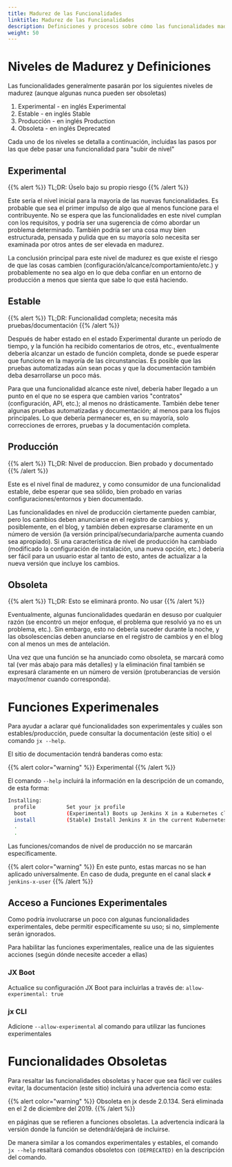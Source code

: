 ```yaml
---
title: Madurez de las Funcionalidades
linktitle: Madurez de las Funcionalidades
description: Definiciones y procesos sobre cómo las funcionalidades maduran o son obsoletas
weight: 50
---
```


# Niveles de Madurez y Definiciones

Las funcionalidades generalmente pasarán por los siguientes niveles de madurez (aunque algunas nunca pueden ser obsoletas)

1. Experimental - en inglés Experimental
2. Estable - en inglés Stable
3. Producción - en inglés Production
4. Obsoleta - en inglés Deprecated

Cada uno de los niveles se detalla a continuación, incluidas las pasos por las que debe pasar una funcionalidad para "subir de nivel"

## Experimental

{{% alert %}}
TL;DR: Úselo bajo su propio riesgo
{{% /alert %}}

Este sería el nivel inicial para la mayoría de las nuevas funcionalidades. Es probable que sea el primer impulso de algo que al menos funcione para el contribuyente. No se espera que las funcionalidades en este nivel cumplan con los requisitos, y podría ser una sugerencia de cómo abordar un problema determinado. También podría ser una cosa muy bien estructurada, pensada y pulida que en su mayoría solo necesita ser examinada por otros antes de ser elevada en madurez.

La conclusión principal para este nivel de madurez es que existe el riesgo de que las cosas cambien (configuración/alcance/comportamiento/etc.) y probablemente no sea algo en lo que deba confiar en un entorno de producción a menos que sienta que sabe lo que está haciendo.

## Estable

{{% alert %}}
TL;DR: Funcionalidad completa; necesita más pruebas/documentación
{{% /alert %}}

Después de haber estado en el estado Experimental durante un período de tiempo, y la función ha recibido comentarios de otros, etc., eventualmente debería alcanzar un estado de función completa, donde se puede esperar que funcione en la mayoría de las circunstancias. Es posible que las pruebas automatizadas aún sean pocas y que la documentación también deba desarrollarse un poco más.

Para que una funcionalidad alcance este nivel, debería haber llegado a un punto en el que no se espera que cambien varios "contratos" (configuración, API, etc.); al menos no drásticamente. También debe tener algunas pruebas automatizadas y documentación; al menos para los flujos principales. Lo que debería permanecer es, en su mayoría, solo correcciones de errores, pruebas y la documentación completa.

## Producción

{{% alert %}}
TL;DR: Nivel de produccion. Bien probado y documentado
{{% /alert %}}

Este es el nivel final de madurez, y como consumidor de una funcionalidad estable, debe esperar que sea sólido, bien probado en varias configuraciones/entornos y bien documentado.

Las funcionalidades en nivel de producción ciertamente pueden cambiar, pero los cambios deben anunciarse en el registro de cambios y, posiblemente, en el blog, y también deben expresarse claramente en un número de versión (la versión principal/secundaria/parche aumenta cuando sea apropiado). Si una característica de nivel de producción ha cambiado (modificado la configuración de instalación, una nueva opción, etc.) debería ser fácil para un usuario estar al tanto de esto, antes de actualizar a la nueva versión que incluye los cambios.

## Obsoleta

{{% alert %}}
TL;DR: Esto se eliminará pronto. No usar
{{% /alert %}}

Eventualmente, algunas funcionalidades quedarán en desuso por cualquier razón (se encontró un mejor enfoque, el problema que resolvió ya no es un problema, etc.). Sin embargo, esto no debería suceder durante la noche, y las obsolescencias deben anunciarse en el registro de cambios y en el blog con al menos un mes de antelación.

Una vez que una función se ha anunciado como obsoleta, se marcará como tal (ver más abajo para más detalles) y la eliminación final también se expresará claramente en un número de versión (protuberancias de versión mayor/menor cuando corresponda).

# Funciones Experimenales

Para ayudar a aclarar qué funcionalidades son experimentales y cuáles son estables/producción, puede consultar la documentación (este sitio) o el comando `jx --help`.

El sitio de documentación tendrá banderas como esta:

{{% alert color="warning" %}}
Experimental
{{% /alert %}}

El comando `--help` incluirá la información en la descripción de un comando, de esta forma:

```sh
Installing:
  profile          Set your jx profile
  boot             (Experimental) Boots up Jenkins X in a Kubernetes cluster using GitOps and a Jenkins X Pipeline
  install          (Stable) Install Jenkins X in the current Kubernetes cluster
  .
  .
```

Las funciones/comandos de nivel de producción no se marcarán específicamente.

{{% alert color="warning" %}}
En este punto, estas marcas no se han aplicado universalmente. En caso de duda, pregunte en el canal slack `# jenkins-x-user`
{{% /alert %}}

## Acceso a Funciones Experimentales

Como podría involucrarse un poco con algunas funcionalidades experimentales, debe permitir específicamente su uso; si no, simplemente serán ignorados.

Para habilitar las funciones experimentales, realice una de las siguientes acciones (según dónde necesite acceder a ellas)

### JX Boot

Actualice su configuración JX Boot para incluirlas a través de: `allow-experimental: true`

### jx CLI

Adicione `--allow-experimental` al comando para utilizar las funciones experimentales

# Funcionalidades Obsoletas

Para resaltar las funcionalidades obsoletas y hacer que sea fácil ver cuáles evitar, la documentación (este sitio) incluirá una advertencia como esta:

{{% alert color="warning" %}}
Obsoleta en jx desde 2.0.134. Será eliminada en el 2 de diciembre del 2019.
{{% /alert %}}

en páginas que se refieren a funciones obsoletas. La advertencia indicará la versión donde la función se detendrá/dejará de incluirse.

De manera similar a los comandos experimentales y estables, el comando `jx --help` resaltará comandos obsoletos con `(DEPRECATED)` en la descripción del comando.